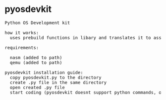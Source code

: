 # pyosdevkit
<pre>
Python OS Development kit 

how it works:
  uses prebuild functions in libary and translates it to assembly

requirements:<br>
  nasm (added to path)
  qemu (added to path)
  
pyosdevkit installation guide:
  copy pyosdevkit.py to the directory
  create .py file in the same directory
  open created .py file
  start coding (pyosdevkit doesnt support python commands, only pyosdevkit commands)
</pre>
